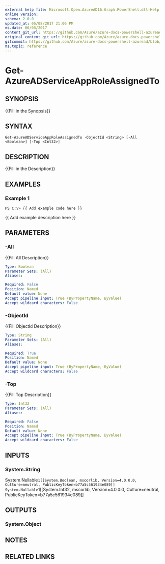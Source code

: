```yaml
---
external help file: Microsoft.Open.AzureAD16.Graph.PowerShell.dll-Help.xml
online version:
schema: 2.0.0
updated_at: 06/08/2017 21:06 PM
ms.date: 06/08/2017
content_git_url: https://github.com/Azure/azure-docs-powershell-azuread/blob/rodejo5-10/Azure%20AD%20Cmdlets/AzureAD/v2preview/Get-AzureADServiceAppRoleAssignedTo.md
original_content_git_url: https://github.com/Azure/azure-docs-powershell-azuread/blob/rodejo5-10/Azure%20AD%20Cmdlets/AzureAD/v2preview/Get-AzureADServiceAppRoleAssignedTo.md
gitcommit: https://github.com/Azure/azure-docs-powershell-azuread/blob/d84c5a0765fd953cea9f2476361803b8c96211af
ms.topic: reference
---
```


# Get-AzureADServiceAppRoleAssignedTo

## SYNOPSIS
{{Fill in the Synopsis}}

## SYNTAX

```
Get-AzureADServiceAppRoleAssignedTo -ObjectId <String> [-All <Boolean>] [-Top <Int32>]
```

## DESCRIPTION
{{Fill in the Description}}

## EXAMPLES

### Example 1
```
PS C:\> {{ Add example code here }}
```

{{ Add example description here }}

## PARAMETERS

### -All
{{Fill All Description}}

```yaml
Type: Boolean
Parameter Sets: (All)
Aliases: 

Required: False
Position: Named
Default value: None
Accept pipeline input: True (ByPropertyName, ByValue)
Accept wildcard characters: False
```

### -ObjectId
{{Fill ObjectId Description}}

```yaml
Type: String
Parameter Sets: (All)
Aliases: 

Required: True
Position: Named
Default value: None
Accept pipeline input: True (ByPropertyName, ByValue)
Accept wildcard characters: False
```

### -Top
{{Fill Top Description}}

```yaml
Type: Int32
Parameter Sets: (All)
Aliases: 

Required: False
Position: Named
Default value: None
Accept pipeline input: True (ByPropertyName, ByValue)
Accept wildcard characters: False
```

## INPUTS

### System.String
System.Nullable`1[[System.Boolean, mscorlib, Version=4.0.0.0, Culture=neutral, PublicKeyToken=b77a5c561934e089]]
System.Nullable`1[[System.Int32, mscorlib, Version=4.0.0.0, Culture=neutral, PublicKeyToken=b77a5c561934e089]]


## OUTPUTS

### System.Object

## NOTES

## RELATED LINKS

